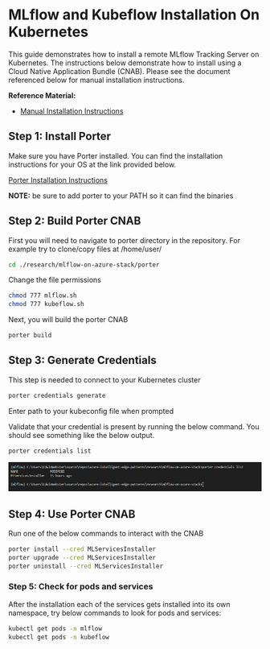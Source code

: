 # MLflow and Kubeflow Installation On Kubernetes

This guide demonstrates how to install a remote MLflow Tracking Server on Kubernetes. The instructions below demonstrate how to install using a Cloud Native Application Bundle (CNAB). Please see the document referenced below for manual installation instructions.

**Reference Material:**
- [Manual Installation Instructions](./docs/manual_installation.md)


## Step 1: Install Porter
Make sure you have Porter installed. You can find the installation instructions for your OS at the link provided below.

[Porter Installation Instructions](https://porter.sh/install/)

**NOTE:** be sure to add porter to your PATH so it can find the binaries


## Step 2: Build Porter CNAB
First you will need to navigate to porter directory in the repository. For example 
try to clone/copy files at /home/user/

```sh
cd ./research/mlflow-on-azure-stack/porter
```
Change the file permissions

```sh
chmod 777 mlflow.sh
chmod 777 kubeflow.sh
```
Next, you will build the porter CNAB

```sh
porter build
```

## Step 3: Generate Credentials 
This step is needed to connect to your Kubernetes cluster

```sh
porter credentials generate 
```
Enter path to your kubeconfig file when prompted

Validate that your credential is present by running the below command. You should see something like the below output.
```sh
porter credentials list
```

![List Porter Credentials](./docs/img/porter-credentials-validate.png)


## Step 4: Use Porter CNAB
Run one of the below commands to interact with the CNAB

```sh
porter install --cred MLServicesInstaller
porter upgrade --cred MLServicesInstaller
porter uninstall --cred MLServicesInstaller
```
### Step 5: Check for pods and services
After the installation each of the services gets installed into its own namespace, try below commands to look for pods and services:

```sh
kubectl get pods -n mlflow
kubectl get pods -n kubeflow
```
